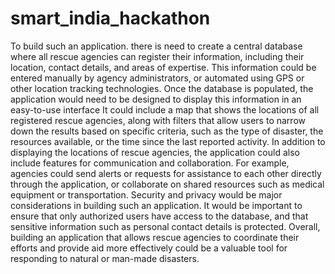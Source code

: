 # smart_india_hackathon

To build such an application. there is need to create a central database where all rescue agencies can register their information, including their location, contact details, and areas of expertise. This information could be entered manually by agency administrators, or automated using GPS or other location tracking technologies. Once the database is populated, the application would need to be designed to display this information in an easy-to-use interface It could include a map that shows the locations of all registered rescue agencies, along with filters that allow users to narrow down the results based on specific criteria, such as the type of disaster, the resources available, or the time since the last reported activity. In addition to displaying the locations of rescue agencies, the application could also include features for communication and collaboration. For example, agencies could send alerts or requests for assistance to each other directly through the application, or collaborate on shared resources such as medical equipment or transportation. Security and privacy would be major considerations in building such an application. It would be important to ensure that only authorized users have access to the database, and that sensitive information such as personal contact details is protected. Overall, building an application that allows rescue agencies to coordinate their efforts and provide aid more effectively could be a valuable tool for responding to natural or man-made disasters.

